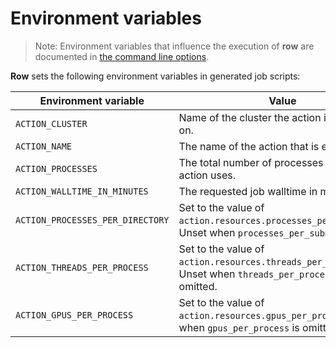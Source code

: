 # Environment variables

> Note: Environment variables that influence the execution of **row** are documented in
> [the command line options](row/index.md).

**Row** sets the following environment variables in generated job scripts:

| Environment variable | Value |
|----------------------|-------|
| `ACTION_CLUSTER` | Name of the cluster the action is executing on. |
| `ACTION_NAME` | The name of the action that is executing. |
| `ACTION_PROCESSES` | The total number of processes that this action uses. |
| `ACTION_WALLTIME_IN_MINUTES` | The requested job walltime in minutes. |
| `ACTION_PROCESSES_PER_DIRECTORY` | Set to the value of `action.resources.processes_per_directory`. Unset when `processes_per_submission`.|
| `ACTION_THREADS_PER_PROCESS` | Set to the value of `action.resources.threads_per_process`. Unset when `threads_per_process` is omitted. |
| `ACTION_GPUS_PER_PROCESS` | Set to the value of `action.resources.gpus_per_process`. Unset when `gpus_per_process` is omitted. |
